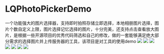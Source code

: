 # LQPhotoPickerDemo
一个功能强大的图片选择器，支持即时拍照存储立即选择，本地相册图片选择，图片个数自定义上限，图片选择记忆选择的图片，十分完美，还支持点击查看放大图片，是根据一些开源项目的优秀代码筛选和自己的修改，做的一套能够满足绝大部分需求的选择图片并上传服务器的工具，该项目是对工具的使用demo
![](https://raw.githubusercontent.com/XZTLLQ/LQPhotoPickerDemo/master/REDMEIMG/IMG_0683.PNG)
![](https://raw.githubusercontent.com/XZTLLQ/LQPhotoPickerDemo/master/REDMEIMG/IMG_0684.PNG)
![](https://raw.githubusercontent.com/XZTLLQ/LQPhotoPickerDemo/master/REDMEIMG/IMG_0685.PNG)
![](https://raw.githubusercontent.com/XZTLLQ/LQPhotoPickerDemo/master/REDMEIMG/IMG_0711.PNG)
![](https://raw.githubusercontent.com/XZTLLQ/LQPhotoPickerDemo/master/REDMEIMG/IMG_0712.PNG)
![](https://raw.githubusercontent.com/XZTLLQ/LQPhotoPickerDemo/master/REDMEIMG/IMG_0713.PNG)
![](https://raw.githubusercontent.com/XZTLLQ/LQPhotoPickerDemo/master/REDMEIMG/IMG_0714.PNG)
